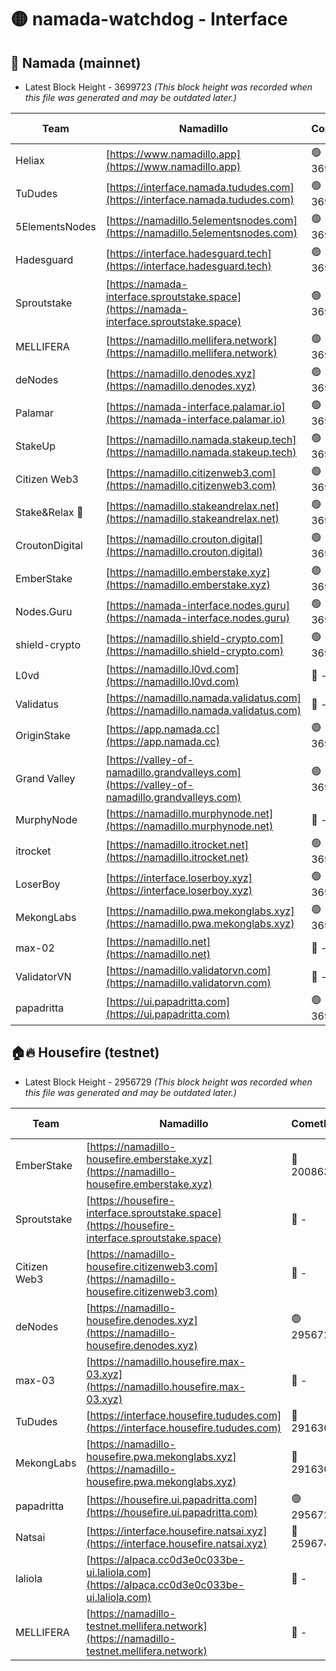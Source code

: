 # 🟡 namada-watchdog - Interface

## 🚀 Namada (mainnet)
- Latest Block Height - 3699723 *(This block height was recorded when this file was generated and may be outdated later.)*

| Team | Namadillo | CometBFT | Indexer | MASP Indexer |
|-|-|-|-|-|
| Heliax | [https://www.namadillo.app](https://www.namadillo.app) | 🟢 3699702 | 🟢 3699702 | 🟢 3699702 |
| TuDudes | [https://interface.namada.tududes.com](https://interface.namada.tududes.com) | 🟢 3699697 | 🟢 3699696 | 🟢 3699697 |
| 5ElementsNodes | [https://namadillo.5elementsnodes.com](https://namadillo.5elementsnodes.com) | 🟢 3699703 | 🟢 3699703 | 🟢 3699703 |
| Hadesguard | [https://interface.hadesguard.tech](https://interface.hadesguard.tech) | 🟢 3699703 | 🟢 3699696 | 🟢 3699697 |
| Sproutstake | [https://namada-interface.sproutstake.space](https://namada-interface.sproutstake.space) | 🟢 3699704 | 🟢 3699704 | 🟢 3699704 |
| MELLIFERA | [https://namadillo.mellifera.network](https://namadillo.mellifera.network) | 🟢 3699705 | 🟢 3699705 | 🟢 3699705 |
| deNodes | [https://namadillo.denodes.xyz](https://namadillo.denodes.xyz) | 🟢 3699705 | 🟢 3699705 | 🟢 3699705 |
| Palamar | [https://namada-interface.palamar.io](https://namada-interface.palamar.io) | 🟢 3699706 | 🟢 3699706 | 🟢 3699706 |
| StakeUp | [https://namadillo.namada.stakeup.tech](https://namadillo.namada.stakeup.tech) | 🟢 3699706 | 🟢 3699706 | 🟢 3699706 |
| Citizen Web3 | [https://namadillo.citizenweb3.com](https://namadillo.citizenweb3.com) | 🟢 3699707 | 🟢 3699700 | 🟢 3699700 |
| Stake&Relax 🦥 | [https://namadillo.stakeandrelax.net](https://namadillo.stakeandrelax.net) | 🟢 3699708 | 🟢 3699707 | 🟢 3699708 |
| CroutonDigital | [https://namadillo.crouton.digital](https://namadillo.crouton.digital) | 🟢 3699708 | 🟢 3699708 | 🟢 3699708 |
| EmberStake | [https://namadillo.emberstake.xyz](https://namadillo.emberstake.xyz) | 🟢 3699708 | 🟢 3699708 | 🟢 3699709 |
| Nodes.Guru | [https://namada-interface.nodes.guru](https://namada-interface.nodes.guru) | 🟢 3699709 | 🟢 3699709 | 🟢 3699709 |
| shield-crypto | [https://namadillo.shield-crypto.com](https://namadillo.shield-crypto.com) | 🟢 3699709 | 🟢 3699709 | 🟢 3699709 |
| L0vd | [https://namadillo.l0vd.com](https://namadillo.l0vd.com) | 🔴 - | 🔴 - | 🔴 - |
| Validatus | [https://namadillo.namada.validatus.com](https://namadillo.namada.validatus.com) | 🔴 - | 🔴 - | 🔴 - |
| OriginStake | [https://app.namada.cc](https://app.namada.cc) | 🟢 3699714 | 🟢 3699714 | 🟢 3699713 |
| Grand Valley | [https://valley-of-namadillo.grandvalleys.com](https://valley-of-namadillo.grandvalleys.com) | 🟢 3699714 | 🟢 3699714 | 🟢 3699715 |
| MurphyNode | [https://namadillo.murphynode.net](https://namadillo.murphynode.net) | 🔴 - | 🔴 - | 🔴 - |
| itrocket | [https://namadillo.itrocket.net](https://namadillo.itrocket.net) | 🟢 3699718 | 🟢 3699717 | 🟢 3699718 |
| LoserBoy | [https://interface.loserboy.xyz](https://interface.loserboy.xyz) | 🟢 3699718 | 🟢 3699718 | 🟢 3699718 |
| MekongLabs | [https://namadillo.pwa.mekonglabs.xyz](https://namadillo.pwa.mekonglabs.xyz) | 🟢 3699718 | 🟢 3699718 | 🟢 3699718 |
| max-02 | [https://namadillo.net](https://namadillo.net) | 🔴 - | 🔴 - | 🔴 - |
| ValidatorVN | [https://namadillo.validatorvn.com](https://namadillo.validatorvn.com) | 🔴 - | 🔴 - | 🔴 - |
| papadritta | [https://ui.papadritta.com](https://ui.papadritta.com) | 🟢 3699723 | 🟢 3699722 | 🟢 3699722 |

## 🏠🔥 Housefire (testnet)
- Latest Block Height - 2956729 *(This block height was recorded when this file was generated and may be outdated later.)*

| Team | Namadillo | CometBFT | Indexer | MASP Indexer |
|-|-|-|-|-|
| EmberStake | [https://namadillo-housefire.emberstake.xyz](https://namadillo-housefire.emberstake.xyz) | 🔴 2008636 | 🔴 - | 🔴 - |
| Sproutstake | [https://housefire-interface.sproutstake.space](https://housefire-interface.sproutstake.space) | 🔴 - | 🔴 - | 🔴 - |
| Citizen Web3 | [https://namadillo-housefire.citizenweb3.com](https://namadillo-housefire.citizenweb3.com) | 🔴 - | 🔴 - | 🔴 - |
| deNodes | [https://namadillo-housefire.denodes.xyz](https://namadillo-housefire.denodes.xyz) | 🟢 2956720 | 🟢 2956720 | 🟢 2956720 |
| max-03 | [https://namadillo.housefire.max-03.xyz](https://namadillo.housefire.max-03.xyz) | 🔴 - | 🔴 - | 🔴 - |
| TuDudes | [https://interface.housefire.tududes.com](https://interface.housefire.tududes.com) | 🔴 2916306 | 🔴 2916306 | 🔴 2916306 |
| MekongLabs | [https://namadillo-housefire.pwa.mekonglabs.xyz](https://namadillo-housefire.pwa.mekonglabs.xyz) | 🔴 2916306 | 🔴 2916306 | 🔴 2916306 |
| papadritta | [https://housefire.ui.papadritta.com](https://housefire.ui.papadritta.com) | 🟢 2956729 | 🟢 2956728 | 🟢 2956728 |
| Natsai | [https://interface.housefire.natsai.xyz](https://interface.housefire.natsai.xyz) | 🔴 2596741 | 🔴 2596741 | 🔴 2596741 |
| laliola | [https://alpaca.cc0d3e0c033be-ui.laliola.com](https://alpaca.cc0d3e0c033be-ui.laliola.com) | 🔴 - | 🔴 - | 🔴 - |
| MELLIFERA | [https://namadillo-testnet.mellifera.network](https://namadillo-testnet.mellifera.network) | 🔴 - | 🔴 2778001 | 🔴 2607259 |

